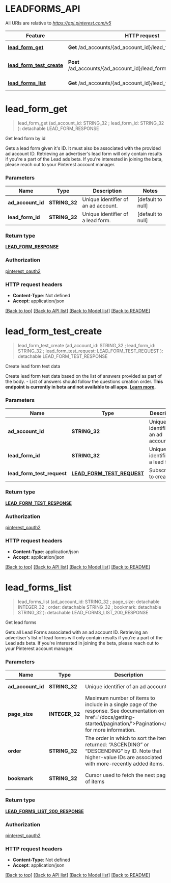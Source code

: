 # LEADFORMS_API

All URIs are relative to *https://api.pinterest.com/v5*

Feature | HTTP request | Description
------------- | ------------- | -------------
[**lead_form_get**](LEADFORMS_API.md#lead_form_get) | **Get** /ad_accounts/{ad_account_id}/lead_forms/{lead_form_id} | Get lead form by id
[**lead_form_test_create**](LEADFORMS_API.md#lead_form_test_create) | **Post** /ad_accounts/{ad_account_id}/lead_forms/{lead_form_id}/test | Create lead form test data
[**lead_forms_list**](LEADFORMS_API.md#lead_forms_list) | **Get** /ad_accounts/{ad_account_id}/lead_forms | Get lead forms


# **lead_form_get**
> lead_form_get (ad_account_id: STRING_32 ; lead_form_id: STRING_32 ): detachable LEAD_FORM_RESPONSE


Get lead form by id

Gets a lead form given it's ID. It must also be associated with the provided ad account ID. Retrieving an advertiser's lead form will only contain results if you're a part of the Lead ads beta. If you're interested in joining the beta, please reach out to your Pinterest account manager.


### Parameters

Name | Type | Description  | Notes
------------- | ------------- | ------------- | -------------
 **ad_account_id** | **STRING_32**| Unique identifier of an ad account. | [default to null]
 **lead_form_id** | **STRING_32**| Unique identifier of a lead form. | [default to null]

### Return type

[**LEAD_FORM_RESPONSE**](LeadFormResponse.md)

### Authorization

[pinterest_oauth2](../README.md#pinterest_oauth2)

### HTTP request headers

 - **Content-Type**: Not defined
 - **Accept**: application/json

[[Back to top]](#) [[Back to API list]](../README.md#documentation-for-api-endpoints) [[Back to Model list]](../README.md#documentation-for-models) [[Back to README]](../README.md)

# **lead_form_test_create**
> lead_form_test_create (ad_account_id: STRING_32 ; lead_form_id: STRING_32 ; lead_form_test_request: LEAD_FORM_TEST_REQUEST ): detachable LEAD_FORM_TEST_RESPONSE


Create lead form test data

Create lead form test data based on the list of answers provided as part of the body. - List of answers should follow the questions creation order.  <strong>This endpoint is currently in beta and not available to all apps. <a href='/docs/new/about-beta-access/'>Learn more</a>.</strong>


### Parameters

Name | Type | Description  | Notes
------------- | ------------- | ------------- | -------------
 **ad_account_id** | **STRING_32**| Unique identifier of an ad account. | [default to null]
 **lead_form_id** | **STRING_32**| Unique identifier of a lead form. | [default to null]
 **lead_form_test_request** | [**LEAD_FORM_TEST_REQUEST**](LEAD_FORM_TEST_REQUEST.md)| Subscription to create. | 

### Return type

[**LEAD_FORM_TEST_RESPONSE**](LeadFormTestResponse.md)

### Authorization

[pinterest_oauth2](../README.md#pinterest_oauth2)

### HTTP request headers

 - **Content-Type**: application/json
 - **Accept**: application/json

[[Back to top]](#) [[Back to API list]](../README.md#documentation-for-api-endpoints) [[Back to Model list]](../README.md#documentation-for-models) [[Back to README]](../README.md)

# **lead_forms_list**
> lead_forms_list (ad_account_id: STRING_32 ; page_size:  detachable INTEGER_32 ; order:  detachable STRING_32 ; bookmark:  detachable STRING_32 ): detachable LEAD_FORMS_LIST_200_RESPONSE


Get lead forms

Gets all Lead Forms associated with an ad account ID. Retrieving an advertiser's list of lead forms will only contain results if you're a part of the Lead ads beta.  If you're interested in joining the beta, please reach out to your Pinterest account manager.


### Parameters

Name | Type | Description  | Notes
------------- | ------------- | ------------- | -------------
 **ad_account_id** | **STRING_32**| Unique identifier of an ad account. | [default to null]
 **page_size** | **INTEGER_32**| Maximum number of items to include in a single page of the response. See documentation on &lt;a href&#x3D;&#39;/docs/getting-started/pagination/&#39;&gt;Pagination&lt;/a&gt; for more information. | [optional] [default to 25]
 **order** | **STRING_32**| The order in which to sort the items returned: “ASCENDING” or “DESCENDING” by ID. Note that higher-value IDs are associated with more-recently added items. | [optional] [default to null]
 **bookmark** | **STRING_32**| Cursor used to fetch the next page of items | [optional] [default to null]

### Return type

[**LEAD_FORMS_LIST_200_RESPONSE**](lead_forms_list_200_response.md)

### Authorization

[pinterest_oauth2](../README.md#pinterest_oauth2)

### HTTP request headers

 - **Content-Type**: Not defined
 - **Accept**: application/json

[[Back to top]](#) [[Back to API list]](../README.md#documentation-for-api-endpoints) [[Back to Model list]](../README.md#documentation-for-models) [[Back to README]](../README.md)

